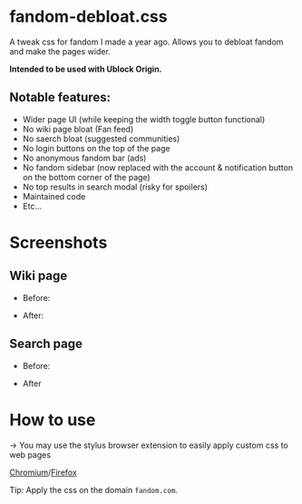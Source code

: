 # fandom-debloat.css
A tweak css for fandom I made a year ago. Allows you to debloat fandom and make the pages wider.

**Intended to be used with Ublock Origin.**

## Notable features:

* Wider page UI (while keeping the width toggle button functional)
* No wiki page bloat (Fan feed)
* No saerch bloat (suggested communities)
* No login buttons on the top of the page
* No anonymous fandom bar (ads)
* No fandom sidebar (now replaced with the account & notification button on the bottom corner of the page)
* No top results in search modal (risky for spoilers)
* Maintained code
* Etc...

# Screenshots

## Wiki page
* Before:

* After:

## Search page
* Before:

* After

# How to use

-> You may use the stylus browser extension to easily apply custom css to web pages

[Chromium](https://chromewebstore.google.com/detail/stylus/clngdbkpkpeebahjckkjfobafhncgmne)/[Firefox](https://addons.mozilla.org/en-US/firefox/addon/styl-us/)

Tip: Apply the css on the domain `fandom.com`.
